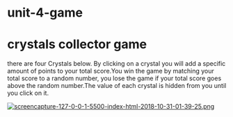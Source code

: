 # unit-4-game
<h1>crystals collector game</h1>

<p>there are four Crystals below. By clicking on a crystal you will add a specific amount of points to your total score.You win the game by matching your total score to a random number, you lose the game if your total score goes above the random number.The value of each crystal is hidden from you until you click on it.</p>

[![screencapture-127-0-0-1-5500-index-html-2018-10-31-01-39-25.png](https://i.postimg.cc/vmzPzc9k/screencapture-127-0-0-1-5500-index-html-2018-10-31-01-39-25.png)](https://postimg.cc/Z9WFYYwx)
